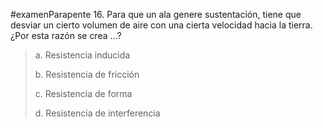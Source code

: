 #examenParapente 
16. Para que un ala genere sustentación, tiene que
desviar un cierto volumen de aire con una cierta
velocidad hacia la tierra. ¿Por esta razón se crea ...?

> a. Resistencia inducida
> 
> b. Resistencia de fricción
> 
> c. Resistencia de forma
> 
> d. Resistencia de interferencia